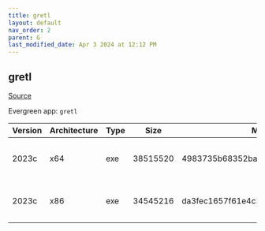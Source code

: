 ```yaml
---
title: gretl
layout: default
nav_order: 2
parent: G
last_modified_date: Apr 3 2024 at 12:12 PM
---
```


## gretl

[Source](http://gretl.sourceforge.net/)

Evergreen app: `gretl`

| Version | Architecture | Type | Size     | Md5                              | URI                                                                                                                                                                  |
| ------- | ------------ | ---- | -------- | -------------------------------- | -------------------------------------------------------------------------------------------------------------------------------------------------------------------- |
| 2023c   | x64          | exe  | 38515520 | 4983735b68352bae0bc8b8de47155fc6 | [https://cfhcable.dl.sourceforge.net/project/gretl/gretl/2023c/gretl-2023c-64.exe](https://cfhcable.dl.sourceforge.net/project/gretl/gretl/2023c/gretl-2023c-64.exe) |
| 2023c   | x86          | exe  | 34545216 | da3fec1657f61e4c3b9336cbb00657ec | [https://cfhcable.dl.sourceforge.net/project/gretl/gretl/2023c/gretl-2023c-32.exe](https://cfhcable.dl.sourceforge.net/project/gretl/gretl/2023c/gretl-2023c-32.exe) |
